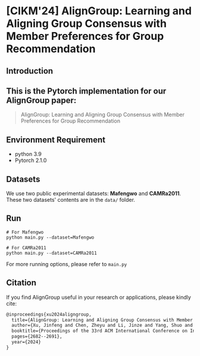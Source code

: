 # [CIKM'24] AlignGroup: Learning and Aligning Group Consensus with Member Preferences for Group Recommendation

## Introduction

## This is the Pytorch implementation for our AlignGroup paper:

>AlignGroup: Learning and Aligning Group Consensus with Member Preferences for Group Recommendation

## Environment Requirement
- python 3.9
- Pytorch 2.1.0

## Datasets

We use two public experimental datasets: **Mafengwo** and **CAMRa2011**. 
These two datasets' contents are in the `data/` folder.


## Run

```
# For Mafengwo 
python main.py --dataset=Mafengwo 

# For CAMRa2011 
python main.py --dataset=CAMRa2011 
```
For more running options, please refer to `main.py`



## Citation

If you find AlignGroup useful in your research or applications, please kindly cite:
```tex
@inproceedings{xu2024aligngroup,
  title={AlignGroup: Learning and Aligning Group Consensus with Member Preferences for Group Recommendation},
  author={Xu, Jinfeng and Chen, Zheyu and Li, Jinze and Yang, Shuo and Wang, Hewei and Ngai, Edith CH},
  booktitle={Proceedings of the 33rd ACM International Conference on Information and Knowledge Management},
  pages={2682--2691},
  year={2024}
}
```

